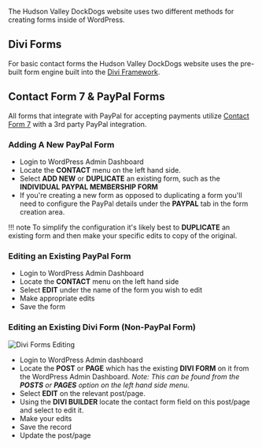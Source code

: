 The Hudson Valley DockDogs website uses two different methods for creating
forms inside of WordPress.

## Divi Forms

For basic contact forms the Hudson Valley DockDogs website uses the pre-built
form engine built into the
[Divi Framework](http://www.elegantthemes.com/gallery/divi/).

## Contact Form 7 & PayPal Forms

All forms that integrate with PayPal for accepting payments utilize
[Contact Form 7](http://contactform7.com/) with a 3rd party PayPal integration.



### Adding A New PayPal Form

* Login to WordPress Admin Dashboard
* Locate the **CONTACT** menu on the left hand side.
* Select **ADD NEW** or **DUPLICATE** an existing form, such as the **INDIVIDUAL PAYPAL MEMBERSHIP FORM**
* If you're creating a new form as opposed to duplicating a form you'll need to configure the PayPal details under the **PAYPAL** tab in the form creation area. 

!!! note
    To simplify the configuration it's likely best to **DUPLICATE** an existing form and then make your specific edits to copy of the original. 

### Editing an Existing PayPal Form

* Login to WordPress Admin Dashboard
* Locate the **CONTACT** menu on the left hand side
* Select **EDIT** under the name of the form you wish to edit
* Make appropriate edits
* Save the form

### Editing an Existing Divi Form (Non-PayPal Form)

![Divi Forms Editing](../img/divi-form-edit.gif "Editing a Divi Form")

* Login to WordPress Admin dashboard
* Locate the **POST** or **PAGE** which has the existing **DIVI FORM** on it from the WordPress Admin Dashboard. _Note: This can be found from the **POSTS** or **PAGES** option on the left hand side menu._
* Select **EDIT** on the relevant post/page.
* Using the **DIVI BUILDER** locate the contact form field on this post/page and select to edit it.
* Make your edits
* Save the record
* Update the post/page